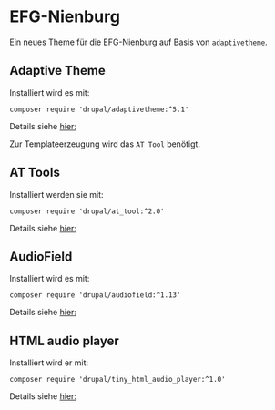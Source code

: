 # EFG-Nienburg

Ein neues Theme für die EFG-Nienburg auf Basis von `adaptivetheme`.

## Adaptive Theme

Installiert wird es mit:

`composer require 'drupal/adaptivetheme:^5.1'`

Details siehe [hier:](https://www.drupal.org/project/adaptivetheme)

Zur Templateerzeugung wird das `AT Tool` benötigt.

## AT Tools

Installiert werden sie mit:

`composer require 'drupal/at_tool:^2.0'`

Details siehe [hier:](https://www.drupal.org/project/at_tool)

## AudioField

Installiert wird es mit:

`composer require 'drupal/audiofield:^1.13'`

Details siehe [hier:](https://www.drupal.org/docs/contributed-modules/audiofield)

## HTML audio player

Installiert wird er mit:

`composer require 'drupal/tiny_html_audio_player:^1.0'`

Details siehe [hier:](https://github.com/irubataru.com/tiny-html-audio-player)
